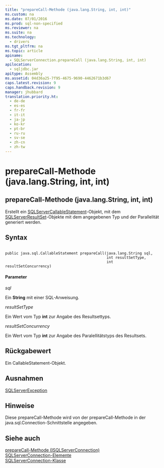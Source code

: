 ```yaml
---
title: "prepareCall-Methode (java.lang.String, int, int)"
ms.custom: na
ms.date: 07/01/2016
ms.prod: sql-non-specified
ms.reviewer: na
ms.suite: na
ms.technology: 
  - drivers
ms.tgt_pltfrm: na
ms.topic: article
apiname: 
  - SQLServerConnection.prepareCall (java.lang.String, int, int)
apilocation: 
  - sqljdbc.jar
apitype: Assembly
ms.assetid: 04d36a25-7f95-4675-9690-4462671b3d67
caps.latest.revision: 9
caps.handback.revision: 9
manager: jhubbard
translation.priority.ht: 
  - de-de
  - es-es
  - fr-fr
  - it-it
  - ja-jp
  - ko-kr
  - pt-br
  - ru-ru
  - sv-se
  - zh-cn
  - zh-tw
---
```

# prepareCall-Methode (java.lang.String, int, int)
    
## prepareCall\-Methode \(java.lang.String, int, int\)  
 Erstellt ein [SQLServerCallableStatement](../content/SQLServerCallableStatement-Class.md)\-Objekt, mit dem [SQLServerResultSet](../content/SQLServerResultSet-Class.md)\-Objekte mit dem angegebenen Typ und der Parallelität generiert werden.  
  
## Syntax  
  
```  
  
public java.sql.CallableStatement prepareCall(java.lang.String sql,  
                                              int resultSetType,  
                                              int resultSetConcurrency)  
```  
  
#### Parameter  
 *sql*  
  
 Ein **String** mit einer SQL\-Anweisung.  
  
 *resultSetType*  
  
 Ein Wert vom Typ **int**  zur Angabe des Resultsettyps.  
  
 *resultSetConcurrency*  
  
 Ein Wert vom Typ **int**  zur Angabe des Paralellitätstyps des Resultsets.  
  
## Rückgabewert  
 Ein CallableStatement\-Objekt.  
  
## Ausnahmen  
 [SQLServerException](../content/SQLServerException-Class.md)  
  
## Hinweise  
 Diese prepareCall\-Methode wird von der prepareCall\-Methode in der java.sql.Connection\-Schnittstelle angegeben.  
  
## Siehe auch  
 [prepareCall-Methode &#40;ISQLServerConnection&#41;](../content/prepareCall-Method--SQLServerConnection-.md)   
 [SQLServerConnection-Elemente](../content/SQLServerConnection-Members.md)   
 [SQLServerConnection-Klasse](../content/SQLServerConnection-Class.md)  
  
  